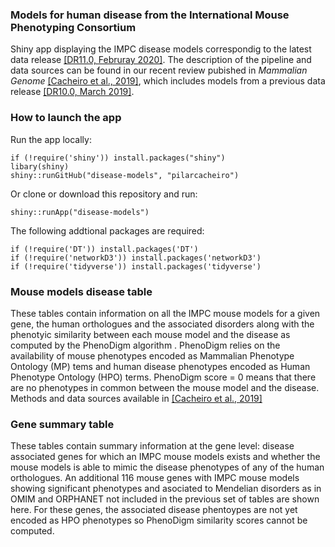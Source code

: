 ### Models for human disease from the International Mouse Phenotyping Consortium
Shiny app displaying the IMPC disease models correspondig to the latest data release [[DR11.0, Februray 2020]](https://www.mousephenotype.org/data/release). The description of the pipeline and data sources can be found in our recent review pubished in *Mammalian Genome* [[Cacheiro et al., 2019]](https://link.springer.com/article/10.1007/s00335-019-09804-5), which includes models from a previous data release [[DR10.0, March 2019]](https://www.mousephenotype.org/data/previous-releases/10.0).

### How to launch the app
Run the app locally:

```
if (!require('shiny')) install.packages("shiny")
libary(shiny)
shiny::runGitHub("disease-models", "pilarcacheiro")
```

Or clone or download this repository and run:
```
shiny::runApp("disease-models")
```

The following addtional packages are required:
```
if (!require('DT')) install.packages('DT')
if (!require('networkD3')) install.packages('networkD3')
if (!require('tidyverse')) install.packages('tidyverse')
```
### Mouse models disease table
These tables contain information on all the IMPC mouse models for a given gene, the human orthologues and the associated disorders along with the phenotyic similarity between each mouse model and the disease as computed by the PhenoDigm algorithm . PhenoDigm relies on the availability of mouse phenotypes encoded as Mammalian Phenotype Ontology (MP) tems and human disease phenotypes encoded as Human Phenotype Ontology (HPO) terms.
PhenoDigm score = 0 means that there are no phenotypes in common between the mouse model and the disease.
Methods and data sources available in [[Cacheiro et al., 2019]](https://link.springer.com/article/10.1007/s00335-019-09804-5)

### Gene summary table
These tables contain summary information at the gene level: disease associated genes for which an IMPC mouse models exists and whether the mouse models is able to mimic the disease phenotypes of any of the human orthologues.
An additional 116  mouse genes with IMPC mouse models showing significant phenotypes and asociated to Mendelian disorders as in OMIM and ORPHANET not included in the previous set of tables are shown here. For these genes, the associated disease phentoypes are not yet encoded as HPO phenotypes so PhenoDigm similarity scores cannot be computed.





